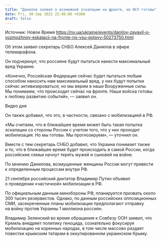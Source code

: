 ```yaml
---
title: "Данилов заявил о возможной эскалации на фронте, но ВСУ готовы"
date: Fri, 30 Sep 2022 22:46:00 +0300
draft: false
---
```

Источник: Новое Время https://nv.ua/ukraine/events/danilov-zayavil-o-vozmozhnoy-eskalacii-na-fronte-no-vsu-gotovy-50273750.html


 Об этом заявил секретарь СНБО Алексей Данилов в эфире телемарафона.

Он подчеркнул, что россияне будут пытаться нанести максимальный вред Украине.

«Конечно, Российская Федерация сейчас будет пытаться любым способом наносить нам максимальный вред, у них будут попытки сейчас активизироваться, но мы верим в наши Вооруженные силы. Мы понимаем, что происходит сейчас на фронте. Наши войска готовы к любому развитию событий», — заявил он.

 Видео дня   

Он также добавил, что это, в частности, связано с мобилизацией в РФ.

«Мы считаем, что в ближайшее время может быть такая попытка эскалации со стороны России с учетом того, что у них проходит мобилизация. Но мы готовы. Мы прогнозируем», — уточнил он.

Вместе с тем секретарь СНБО добавил, что Украина понимает также и то, что в ближайшее время будет происходить в самой России, когда российские семьи начнут терять мужей и сыновей на войне.

По мнению Данилова, возмущенные женщины России могут привести к определенным процессам внутри РФ.

21 сентября российский диктатор Владимир Путин объявил о проведении «частичной» мобилизации в РФ.

По официальным данным минобороны РФ, планируется призвать около 300 тысяч резервистов. Однако, по данным российских оппозиционных СМИ, засекреченные планы мобилизации предполагают отправку на войну против Украины 1 миллиона россиян.

Владимир Зеленский во время обращения к Совбезу ООН заявил, что Кремль внедряет политику геноцида, сознательно фокусируя мобилизацию на коренных народах, в том числе массово раздает повестки крымским татарам в оккупированном украинском Крыму.
